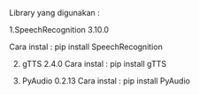 Library yang digunakan :

1.SpeechRecognition 3.10.0

 Cara instal : pip install SpeechRecognition

 2. gTTS 2.4.0
  Cara instal : pip install gTTS

3. PyAudio 0.2.13
 Cara instal : pip install PyAudio
